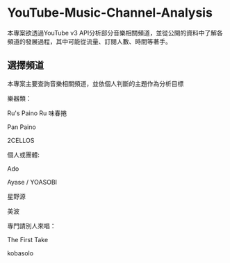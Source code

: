 # YouTube-Music-Channel-Analysis

本專案欲透過YouTube v3 API分析部分音樂相關頻道，並從公開的資料中了解各頻道的發展過程，其中可能從流量、訂閱人數、時間等著手。

## 選擇頻道
本專案主要查詢音樂相關頻道，並依個人判斷的主題作為分析目標

樂器類：

Ru's Paino Ru 味春捲

Pan Paino

2CELLOS

個人或團體:

Ado

Ayase / YOASOBI

星野源

美波

專門請別人來唱：

The First Take

kobasolo

